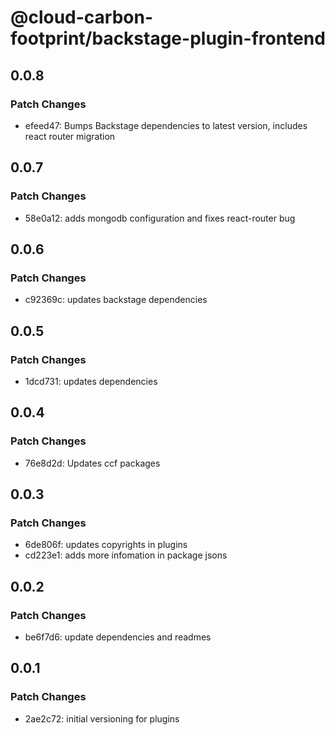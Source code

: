 # @cloud-carbon-footprint/backstage-plugin-frontend

## 0.0.8

### Patch Changes

- efeed47: Bumps Backstage dependencies to latest version, includes react router migration

## 0.0.7

### Patch Changes

- 58e0a12: adds mongodb configuration and fixes react-router bug

## 0.0.6

### Patch Changes

- c92369c: updates backstage dependencies

## 0.0.5

### Patch Changes

- 1dcd731: updates dependencies

## 0.0.4

### Patch Changes

- 76e8d2d: Updates ccf packages

## 0.0.3

### Patch Changes

- 6de806f: updates copyrights in plugins
- cd223e1: adds more infomation in package jsons

## 0.0.2

### Patch Changes

- be6f7d6: update dependencies and readmes

## 0.0.1

### Patch Changes

- 2ae2c72: initial versioning for plugins
